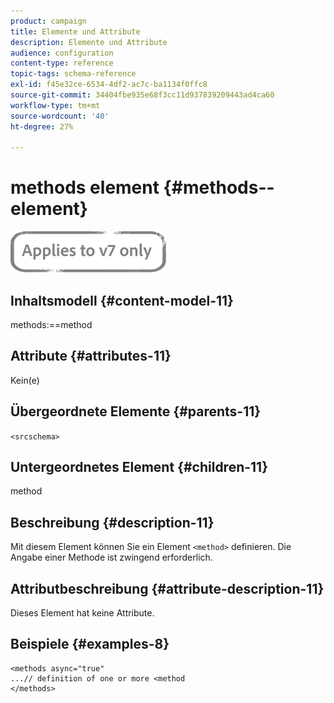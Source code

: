 ```yaml
---
product: campaign
title: Elemente und Attribute
description: Elemente und Attribute
audience: configuration
content-type: reference
topic-tags: schema-reference
exl-id: f45e32ce-6534-4df2-ac7c-ba1134f0ffc8
source-git-commit: 34404fbe935e68f3cc11d937839209443ad4ca60
workflow-type: tm+mt
source-wordcount: '40'
ht-degree: 27%

---
```


# methods element {#methods--element}

![](../../../assets/v7-only.svg)

## Inhaltsmodell {#content-model-11}

methods:==method

## Attribute {#attributes-11}

Kein(e)

## Übergeordnete Elemente {#parents-11}

`<srcschema>`

## Untergeordnetes Element {#children-11}

method

## Beschreibung {#description-11}

Mit diesem Element können Sie ein Element `<method>` definieren. Die Angabe einer Methode ist zwingend erforderlich.

## Attributbeschreibung {#attribute-description-11}

Dieses Element hat keine Attribute.

## Beispiele {#examples-8}

```
<methods async="true"
...// definition of one or more <method
</methods>
```
